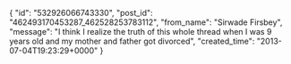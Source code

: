  {
   "id": "532926066743330",
   "post_id": "462493170453287_462528253783112",
   "from_name": "Sirwade Firsbey",
   "message": "I think I realize the truth of this whole thread when I was 9 years old and my mother and father got divorced",
   "created_time": "2013-07-04T19:23:29+0000"
 }
